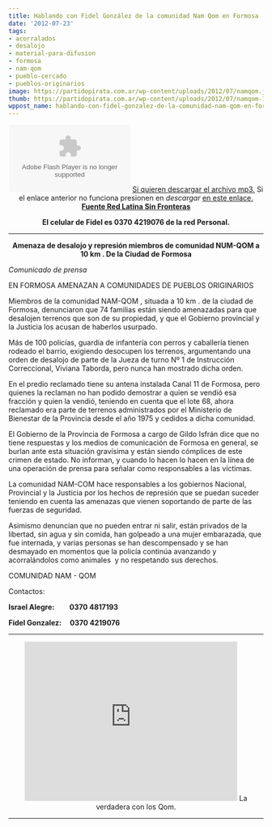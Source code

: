 ```yaml
---
title: Hablando con Fidel González de la comunidad Nam Qom en Formosa
date: '2012-07-23'
tags:
- acorralados
- desalojo
- material-para-difusion
- formosa
- nam-qom
- pueblo-cercado
- pueblos-originarios
image: https://partidopirata.com.ar/wp-content/uploads/2012/07/namqom.jpg
thumb: https://partidopirata.com.ar/wp-content/uploads/2012/07/namqom-150x150.jpg
wppost_name: hablando-con-fidel-gonzalez-de-la-comunidad-nam-qom-en-formosa
---
```


<center>
<object id="player1348588" width="240" height="133" classid="clsid:d27cdb6e-ae6d-11cf-96b8-444553540000" codebase="http://download.macromedia.com/pub/shockwave/cabs/flash/swflash.cab#version=6,0,40,0"><param name="AllowScriptAccess" value="always" /><param name="allowFullScreen" value="true" /><param name="wmode" value="transparent" /><param name="src" value="http://www.ivoox.com/playerivoox_ee_1348588_1.html" /><param name="allowfullscreen" value="true" /><param name="allowscriptaccess" value="always" /><embed id="player1348588" width="240" height="133" type="application/x-shockwave-flash" src="http://www.ivoox.com/playerivoox_ee_1348588_1.html" AllowScriptAccess="always" allowFullScreen="true" wmode="transparent" allowfullscreen="true" allowscriptaccess="always" /></object>
<a href="http://www.ivoox.com/hablando-fidel-gonzalez-comunidad-nam_md_1348588_1.mp3" target="_blank">Si quieren descargar el archivo mp3.</a>
Si el enlace anterior no funciona presionen en <em>descargar</em>
<a href="http://www.ivoox.com/hablando-fidel-gonzalez-comunidad-nam-audios-mp3_rf_1348588_1.html" target="_blank">en este enlace.</a>
<strong><a href="http://red-latina-sin-fronteras.lacoctelera.net/post/2012/07/23/argentina_formosa-intentos-desalojo-y-represion-contra" target="_blank">Fuente Red Latina Sin Fronteras</a></strong></center>
<p style="text-align: center;"><strong>El celular de Fidel es 0370 4219076 de la red Personal.</strong></p>


<hr />
<p style="text-align: center;"><strong>Amenaza de desalojo y represión miembros de comunidad NUM-QOM a 10 km . De la Ciudad de Formosa</strong></p>
<em>Comunicado de prensa</em>

EN FORMOSA AMENAZAN A COMUNIDADES DE PUEBLOS ORIGINARIOS

Miembros de la comunidad NAM-QOM , situada a 10 km . de la ciudad de Formosa, denunciaron que 74 familias están siendo amenazadas para que desalojen terrenos que son de su propiedad, y que el Gobierno provincial y la Justicia los acusan de haberlos usurpado.

Más de 100 policías, guardia de infantería con perros y caballería tienen rodeado el barrio, exigiendo desocupen los terrenos, argumentando una orden de desalojo de parte de la Jueza de turno Nº 1 de Instrucción Correccional, Viviana Taborda, pero nunca han mostrado dicha orden.

En el predio reclamado tiene su antena instalada Canal 11 de Formosa, pero quienes la reclaman no han podido demostrar a quien se vendió esa fracción y quien la vendió, teniendo en cuenta que el lote 68, ahora reclamado era parte de terrenos administrados por el Ministerio de Bienestar de la Provincia desde el año 1975 y cedidos a dicha comunidad.

El Gobierno de la Provincia de Formosa a cargo de Gildo Isfrán dice que no tiene respuestas y los medios de comunicación de Formosa en general, se burlan ante esta situación gravísima y están siendo cómplices de este crimen de estado. No informan, y cuando lo hacen lo hacen en la línea de una operación de prensa para señalar como responsables a las víctimas.

La comunidad NAM-COM hace responsables a los gobiernos Nacional, Provincial y la Justicia por los hechos de represión que se puedan suceder teniendo en cuenta las amenazas que vienen soportando de parte de las fuerzas de seguridad.

Asimismo denuncian que no pueden entrar ni salir, están privados de la libertad, sin agua y sin comida, han golpeado a una mujer embarazada, que fue internada, y varias personas se han descompensado y se han  desmayado en momentos que la policía continúa avanzando y acorralándolos como animales  y no respetando sus derechos.

COMUNIDAD NAM - QOM

Contactos:

<strong>Israel Alegre:         0370 4817193</strong>

<strong>Fidel Gonzalez:     0370 4219076</strong>

<hr />

<center>
<iframe src="http://www.youtube.com/embed/ICWXKea5re4" frameborder="0" width="420" height="315"></iframe>
La verdadera con los Qom.</center>

<hr />
